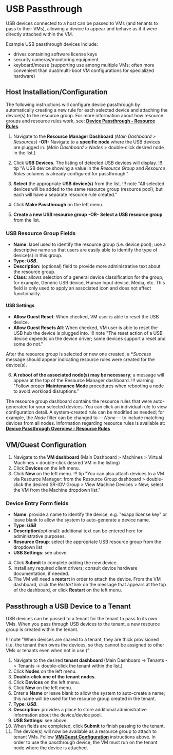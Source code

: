 # USB Passthrough

USB devices connected to a host can be passed to VMs (and tenants to pass to their VMs), allowing a device to appear and behave as if it were directly attached within the VM.  

Example USB passthrough devices include:

* drives containing software license keys
* security cameras/monitoring equipment
* keyboard/mouse (supporting use among multiple VMs; often more convenient than dual/multi-boot VM configurations for specialized hardware)

## Host Installation/Configuration

The following instructions will configure device passthrough by automatically creating a new rule for each selected device and attaching the device(s) to the resource group. For more information about how resource groups and resource rules work, see: [**Device Passthrough - Resource Rules**](/product-guide/devpass-overview#resource-rules).

1. Navigate to the **Resource Manager Dashboard** (*Main Dashboard > Resources*)
**-OR-**
Navigate to a **specific node** where the USB devices are plugged in. (*Main Dashboard > Nodes* > double-click desired node in the list.)
2. Click **USB Devices**. The listing of detected USB devices will display.
!!! tip "A USB device showing a value in the *Resource Group* and *Resource Rules* columns is already configured for passthrough."
3. **Select** the appropriate **USB device(s)** from the list.
!!! note "All selected devices will be added to the same resource group (resource pool), but each will have a separate resource rule created."

4. Click **Make Passthrough** on the left menu.
5. **Create a new USB resource group** **-OR-** **Select a USB resource group** from the list.

### USB Resource Group Fields

* **Name**: label used to identify the resource group (i.e. device pool); use a descriptive name so that users are easily able to identify the type of device(s) in this group.
* **Type**: ***USB***.
* **Description**: (optional) field to provide more administrative text about the resource group.
* **Class**: allows selection of a general device classification for the group; for example, Generic USB device, Human Input device, Media, etc. This field is only used to apply an associated icon and does not affect functionality.

#### USB Settings

* **Allow Guest Reset**: When checked, VM user is able to reset the USB device.  
* **Allow Guest Resets All**: When checked, VM user is able to reset the USB hub the device is plugged into.
!!! note "The reset action of a USB device depends on the device driver; some devices support a reset and some do not."

After the resource group is selected or new one created, a **Success* message should appear indicating resource rules were created for the device(s).

6. **A reboot of the associated node(s) may be necessary**; a message will appear at the top of the Resource Manager dashboard.
!!! warning "Follow proper [**Maintenance Mode**](/product-guide/maintenancemode) procedures when rebooting a node to avoid workload disruptions."

The resource group dashboard contains the resource rules that were auto-generated for your selected devices. You can click an individual rule to view configuration detail. A system-created rule can be modified as needed; for example, the *Node* filter can be changed to *-- None --* to include matching devices from all nodes.  Information regarding resource rules is available at: [**Device Passthrough Overview - Resource Rules**](/product-guide/devpass-overview#resource-rules)

## VM/Guest Configuration

1. Navigate to the **VM dashboard** (Main Dashboard > Machines > Virtual Machines > double-click desired VM in the listing)
2. Click **Devices** on the left menu.
3. Click **New** on the left menu.
!!! tip "You can also attach devices to a VM via Resource Manager: from the Resource Group dashboard > double-click the desired SR-IOV Group > View Machine Devices > New; select the VM from the Machine dropdown list."

### Device Entry Form fields

* **Name**: provide a name to identify the device, e.g. "exapp license key" or leave blank to allow the system to auto-generate a device name.
* **Type**: ***USB***
* **Description**(optional): additional text can be entered here for administrative purposes.
* **Resource Group**: select the appropriate USB resource group from the dropdown list
* **USB Settings**: see above.
  
4. Click **Submit** to complete adding the new device.
5. Install any required client drivers; consult device hardware documentation, if needed.
6. The VM will need a **restart** in order to attach the device. From the VM dashboard, click the *Restart* link on the message that appears at the top of the dashboard, or click **Restart** on the left menu.

## Passthrough a USB Device to a Tenant

USB devices can be passed to a tenant for the tenant to pass to its own VMs.  When you pass through USB devices to the tenant, a new resource group is created within the tenant.  

!!! note "When devices are shared to a tenant, they are thick provisioned (i.e. the tenant then owns the devices, so they cannot be assigned to other VMs or tenants even when not in use.)"

1. Navigate to the desired **tenant dashboard** (Main Dashboard -> Tenants -> Tenants -> double-click the tenant within the list.)
2. Click **Nodes** on the left menu.
3. **Double-click one of the tenant nodes**.
4. Click **Devices** on the left menu.
5. Click **New** on the left menu.
6. Enter a **Name** or leave blank to allow the system to auto-create a name; this name will be used for the resource group created in the tenant.
7. **Type**: ***USB***.
8. **Description**: provides a place to store additional administrative information about the device/device pool.
9. **USB Settings**: see above.
10. When fields are completed, click **Submit** to finish passing to the tenant.
11. The device(s) will now be available as a resource group to attach to tenant VMs.  Follow [**VM/Guest Configuration**](#vmguest-configuration) instructions above.  In order to use the passthrough device, the VM must run on the tenant node where the device is attached.
